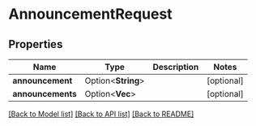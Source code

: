 # AnnouncementRequest

## Properties

Name | Type | Description | Notes
------------ | ------------- | ------------- | -------------
**announcement** | Option<**String**> |  | [optional]
**announcements** | Option<**Vec<String>**> |  | [optional]

[[Back to Model list]](../README.md#documentation-for-models) [[Back to API list]](../README.md#documentation-for-api-endpoints) [[Back to README]](../README.md)



